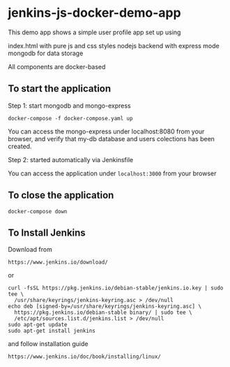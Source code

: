 # jenkins-js-docker-demo-app

This demo app shows a simple user profile app set up using

index.html with pure js and css styles
nodejs backend with express mode
mongodb for data storage

All components are docker-based
## To start the application

Step 1: start mongodb and mongo-express

```
docker-compose -f docker-compose.yaml up
```
You can access the mongo-express under localhost:8080 from your browser, and verify that my-db database and users colections has been created.

Step 2:  started automatically via Jenkinsfile

You can access the application under ``` localhost:3000 ``` from your browser

## To close the application

```
docker-compose down
```

## To Install Jenkins 

Download from
```
https://www.jenkins.io/download/
```

or 
```
curl -fsSL https://pkg.jenkins.io/debian-stable/jenkins.io.key | sudo tee \
  /usr/share/keyrings/jenkins-keyring.asc > /dev/null
echo deb [signed-by=/usr/share/keyrings/jenkins-keyring.asc] \
  https://pkg.jenkins.io/debian-stable binary/ | sudo tee \
  /etc/apt/sources.list.d/jenkins.list > /dev/null
sudo apt-get update
sudo apt-get install jenkins
```

and follow installation guide 
```
https://www.jenkins.io/doc/book/installing/linux/
```


